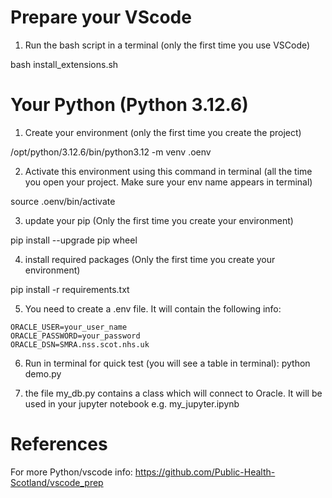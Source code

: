 # Prepare your VScode
1. Run the bash script in a terminal (only the first time you use VSCode)

bash install_extensions.sh

# Your Python (Python 3.12.6)
1. Create your environment (only the first time you create the project)

/opt/python/3.12.6/bin/python3.12 -m venv .oenv

2. Activate this environment using this command in terminal (all the time you open your project. Make sure your env name appears in terminal)

source .oenv/bin/activate

3. update your pip (Only the first time you create your environment)

pip install --upgrade pip wheel

4. install required packages (Only the first time you create your environment)

pip install -r requirements.txt

5. You need to create a .env file. It will contain the following info:

```
ORACLE_USER=your_user_name
ORACLE_PASSWORD=your_password
ORACLE_DSN=SMRA.nss.scot.nhs.uk
```

6. Run in terminal for quick test (you will see a table in terminal):
python demo.py

7. the file my_db.py contains a class which will connect to Oracle. It will be used in your jupyter notebook e.g. my_jupyter.ipynb

# References

For more Python/vscode info: https://github.com/Public-Health-Scotland/vscode_prep
